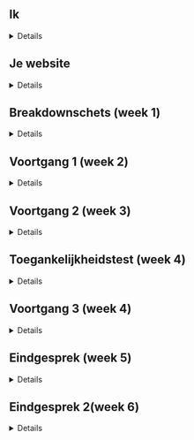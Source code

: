 
## Ik

<details>

### Auteur:
Daniël Vink

#### Je startniveau:
Rood

#### Je focus:
Bij deze website leg ik de focus neer op de surface plane
 
</details>





## Je website

<details>


### Je opdracht:
https://dierenparkamersfoort.nl/

#### Screenshot(s) van de eerste pagina (small screen): 
hier de naam van de pagina  
<img src="images/screenshot_voorpagina.png" width="375px" alt="omschrijving van de pagina">

#### Screenshot(s) van de tweede pagina (small screen):
hier de naam van de pagina  
<img src="images/screenshot_pagina2.png" width="375px" alt="omschrijving van de pagina">
 
</details>



## Breakdownschets (week 1)

<details>
De website kleineert bij 1200px width 992px width 768px width
### de hele pagina:
1200px
<img src="images/breakdown1200.png" width="375px" alt="breakdown van de hele pagina">
992px
<img src="images/breakdown992.png" width="375px" alt="breakdown van de hele pagina">
768px
<img src="images/breakdown768.png" width="375px" alt="breakdown van de hele pagina">
### dynamisch deel (bijv menu): 
 
<img src="images/menu768.png" width="375px" alt="breakdown van een dynamisch deel">
1200px menu
<img src="images/menu1200.png" width="375px" alt="breakdown van een dynamisch deel">
 
Hier twee schetsen van wanneer de website een breakdownpoint bereikt.
<img src="images/1200pxschets.png" width="375px" alt="breakdown schets">
<img src="images/1200pxschets.png" width="375px" alt="breakdown schets">

</details>





## Voortgang 1 (week 2)

<details>

### Stand van zaken
Ik vond het positioneren soms wel lastig. Het werkte soms gewoon niet. Ook heb ik veel moeite gehad met die media query. Om te begrijpen waarom de button bij 768 opeens verwdijnt. Maar dat werd dus met een media query gedaan.


### Agenda voor meeting
samen met je groepje opstellen

| Daniël     | student 2          | student 3    | student 4        |
| ---            | ---                | ---          | ---              |
| ik heb geen vragen | dit als er tijd is | nog een punt | dit wil ik zeker |
| ...            | ...                | ...          | ...              |


### Verslag van meeting
hier na afloop snel de uitkomsten van de meeting vastleggen

- HTML opmaken
- Niet te ver vooruitlopen.


</details>





## Voortgang 2 (week 3)

<details>


### Stand van zaken
Ik ben niet super erg opgeschoten deze week door omstandigheden. Ik moet nog flink aan de slag om alles af te krijgen.


### Agenda voor meeting
samen met je groepje opstellen

| Daniël     | student 2          | student 3    | student 4        |
| ---            | ---                | ---          | ---              |
| Ik heb geen vragen | dit als er tijd is | nog een punt | dit wil ik zeker |
| ...            | ...                | ...          | ...              |


### Verslag van meeting
hier na afloop snel de uitkomsten van de meeting vastleggen

Minder focussen op het responsive maken van de website want dit kost veel tijd. Focussen op de surface van de website.

</details>





## Toegankelijkheidstest (week 4)

<details>
Tijdens de 8e werkgroep zijn wij als klas een toegangkelijkheids test gaan ondernemen. Deze als functie om er achter te komen wat de toegangkelijkheid is van de huidige status van onze website. 

### Bevindingen
Lijst met bevindingen die ik heb gevonden:
 - Menu niet toegangkelijk voor een screenreader
 - Er misten veel alt tags binnen mijn HTML
 - het kleurcontrast is goed.
 - De website is toegankelijk voor mensen met Parkinson.
 - De verandering van kleur tijdens hoveren maakt interactieve elementen zichtbaar voor slechtzienden.

#### Menu niet toegangkelijk voor een screenreader

Op dit moment kan een screenreader nog niet optimaal werken op mijn website. De website is nog niet zo optimaal geprogrammeerd dat de screenreader deze goed kan lezen. Een voorbeeld hiervan is het menu. Deze kan niet worden opengeklapt waardoor een blind persoon die een screenreader gebruikt deze nooit zou kunnen gebruiken. De screenreader vind het element ook niet. Hier zal ik in de toekomst een verandering in gaan brengen.


#### Er missen alt tags

Tijdens het gebruiken van de screenreader ben ik erachter gekomen dat er veel alt tags ontbraken in mijn code. Dit zorgde ervoor dat een screenreader geen idee heeft wat er afgebeeld staat in een afbeelding. Hierdoor weet de gebruiker van een screenreader ook niet wat er afspeelt wat niet gebruikersvriendelijk is. Ik heb dit zo snel mogelijk aangepast. 


#### Het kleurcontrast is goed

Tijdens de les heb ik gebruik gemaakt van de aanwezige brillen. Door deze brillen te gebruiken ben ik erachter gekomen dat de verschillende elementen op mijn website goed te onderscheiden zijn van elkaar. Ook wanneer er sprake is van een wazig beeld of kleurenblindheid.


#### Website toegankelijk voor mensen met Parkinson 

Tijdens de les heb ik gebruik gemaakt van het apparaat wat je arm deed trillen. De website was vrijwel goed te besturen met het parkinson naboots apparaat. Echter waren alleen de kleine 'Lees meer' buttons iets moeilijker om aan te klikken. Dit maakt het misschien iets moeilijker maar het is voor alsnog goed te doen.

 
#### Verandering kleur interactieve elementen 

Door dat de kleur verandert van de meeste interactieve elementen is het voor slechtzienden gemakkelijker gemaakt om te herkennen wanneer een element interactief is. Dit zal ik onthouden om later ook toe te passen.
 
#### Conclusie

Mijn website is niet toegankelijk voor screenreaders. Dit zal ik in de toekomst nog moeten gaan verbeteren zodat dit ook toegankelijk is voor mensen met een beperking zoals blindheid. Wel kunnen mensen die wat slechter zien mijn website goed gebruiken en ook mensen met Parkinson. Echter denk ik dat het optimaal maken van een screenreader nog best complex kan zijn en ik moet hier dus ook nog veel over leren. Maar daar heb ik de tijd ook nog voor.

</details>





## Voortgang 3 (week 4)

<details>


### Stand van zaken
De stand van zaken is dat ik nog heel veel classes en div's gebruik. Dit mag echter niet waardoor ik dit nog moet gaan aanpassen.


### Agenda voor meeting
samen met je groepje opstellen

| student 1      | student 2          | student 3    | student 4        |
| ---            | ---                | ---          | ---              |
| Vragen of divs | en dit             | en ik dit    | en dan ik dat    |
| mogen en classes| dit als er tijd is | nog een punt | dit wil ik zeker |
| ...            | ...                | ...          | ...              |


### Verslag van meeting
hier na afloop snel de uitkomsten van de meeting vastleggen

Alle classes en divs wegwerken is wat ik nog moet doen. En de rest van de website afmaken, ook nog door de W3C validator halen.

</details>





## Eindgesprek (week 5)

<details>


### Stand van zaken
Ik ben tevreden met het eindresultaat wat ik heb mogen behalen. Na veel te hebben gestruggled ben ik toch terecht gekomen waar ik terecht wilde komen. Het is helaas niet gelukt om de website responsive te maken omdat hier heel veel tijd in ging zitten. En ik was al heel veel tijd kwijt aan het maken van de surface van de website.

### Screenshot(s)

<img src="images/eindresultaat1.png" alt="eindresultaat1">
 <img src="images/eindresultaat2.png" alt="eindresultaat2">
 <img src="images/eindresultaat3.png" alt="eindresultaat3">
 <img src="images/eindresultaat4.png" alt="eindresultaat4">
 <img src="images/eindresultaat5.png" alt="eindresultaat5">
 <img src="images/eindresultaat6.png" alt="eindresultaat6">

</details>


## Eindgesprek 2(week 6)

<details>
 
 
### Stand van zaken.
Ik heb deze weken hard gewerkt aan een nieuwe iteratie van mijn website. Ik moest nog enkele elementen toevoegen zoals states aan mijn buttons. Ik heb nu alle buttons interactief gemaakt waardoor de website echt tot leven komt. Wel zo prettig voor de gebruiker. Ook heb ik mijn verslag opgeknapt en nu ik nog wat interactieve elementen erbij heb gekregen. Zelf geprobeerd of deze toegankelijk genoeg zijn voor groepen die er problemen mee zouden kunnen ervaren.
 <img src="images/eindresultaat7.png" alt="eindresultaat7">
Hier is het navigatie element te zien waar nu een hover state op zit.
 <img src="images/eindresultaat8.png" alt="eindresultaat8">
In de volgende afbeelding wordt weergegeven hoe de buttons een diepere kleur krijgen en een pijltje wat beweegt. Dit maakt het voor de gebruiker duidelijk dat het een interactief element is.
 <img src="images/eindresultaat9.png" alt="eindresultaat9">
Dit geldt echter voor alle interactieve elementen, behalve het logo en de social media.
 

## Bronnenlijst

<details open>


1. https://www.youtube.com/watch?v=zGiirUiWslI
2. https://www.youtube.com/watch?v=OtBpgtqrjyo
3. https://www.w3schools.com/cssref/sel_before.asp
4. https://www.w3schools.com/howto/howto_css_cards.asp
5. https://css-tricks.com/currentcolor/
6. https://developer.mozilla.org/en-US/docs/Web/CSS/aspect-ratio


</details>

